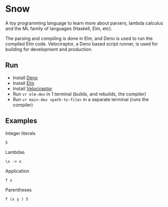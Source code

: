 # Snow

A toy programming language to learn more about parsers, lambda calculus and the ML family of languages (Haskell, Elm, etc).

The parsing and compiling is done in Elm, and Deno is used to run the compiled Elm code. Velociraptor, a Deno based script runner, is used for building for development and production.

## Run

- Install [Deno](https://deno.land/#installation)
- Install [Elm](https://guide.elm-lang.org/install/elm.html)
- Install [Velociraptor](https://deno.land/x/velociraptor#install)
- Run `vr elm-dev` in 1 terminal (builds, and rebuilds, the compiler)
- Run `vr main-dev <path-to-file>` in a separate terminal (runs the compiler)

## Examples

Integer literals

```
5
```

Lambdas

```
\x -> x
```

Application

```
f x
```

Parentheses

```
f (x y ) 5
```
